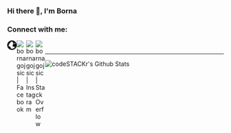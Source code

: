 ### Hi there 👋, I'm Borna

<!--
**bornagojsic/bornagojsic** is a ✨ _special_ ✨ repository because its `README.md` (this file) appears on your GitHub profile.

Here are some ideas to get you started:

- 🔭 I’m currently working on ...
- 🌱 I’m currently learning ...
- 👯 I’m looking to collaborate on ...
- 🤔 I’m looking for help with ...
- 💬 Ask me about ...
- 📫 How to reach me: ...
- 😄 Pronouns: ...
- ⚡ Fun fact: I love to play the piano
-->

### Connect with me:

[<img align="left" alt="bornagojsic.from.hr" width="22px" src="https://raw.githubusercontent.com/iconic/open-iconic/master/svg/globe.svg" />][website]
[<img align="left" alt="bornagojsic | Facebook" width="22px" src="https://cdn.jsdelivr.net/npm/simple-icons@v3/icons/facebook.svg" />][facebook]
[<img align="left" alt="bornagojsic | Instagram" width="22px" src="https://cdn.jsdelivr.net/npm/simple-icons@v3/icons/instagram.svg" />][instagram]
[<img align="left" alt="bornagojsic | Stack Overflow" width="22px" src="https://cdn.jsdelivr.net/npm/simple-icons@v3/icons/stackoverflow.svg" />][stackoverflow]

<br />

---

<img align="left" alt="codeSTACKr's Github Stats" src="https://github-readme-stats.codestackr.vercel.app/api?username=bornagojsic&show_icons=true&hide_border=true" />


[website]: bornagojsic.from.hr
[facebook]: https://www.facebook.com/Bornagojsic
[instagram]: https://www.instagram.com/bornagojsic/
[stackoverflow]: https://stackoverflow.com/users/12075938/borna-goj%c5%a1i%c4%87
